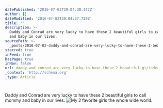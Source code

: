 ```yaml
---
datePublished: '2016-07-02T20:04:38.142Z'
author: []
dateModified: '2016-07-02T20:04:37.729Z'
title: ''
description: >-
  Daddy and Conrad are very lucky to have these 2 beautiful girls to call mommy
  and baby in our lives.
sourcePath: >-
  _posts/2016-07-02-daddy-and-conrad-are-very-lucky-to-have-these-2-beautiful-gi.md
starred: true
inFeed: true
hasPage: true
inNav: false
url: daddy-and-conrad-are-very-lucky-to-have-these-2-beautiful-gi/index.html
_context: 'http://schema.org'
_type: Article

---
```

Daddy and Conrad are very lucky to have these 2 beautiful girls to call mommy and baby in our lives.
![My 2 favorite girls the whole wide world.](https://imgflo.herokuapp.com/graph/vahj1ThiexotieMo/94984108a3b259b2a0dd18c0b8d3412f/croprotate.jpg?cropheight=3324&cropwidth=4984&degrees=0&input=https%3A%2F%2Fthe-grid-user-content.s3-us-west-2.amazonaws.com%2F2d73d3de-98ac-4abe-b12f-063c3691a13f.jpg&x=0&y=0)